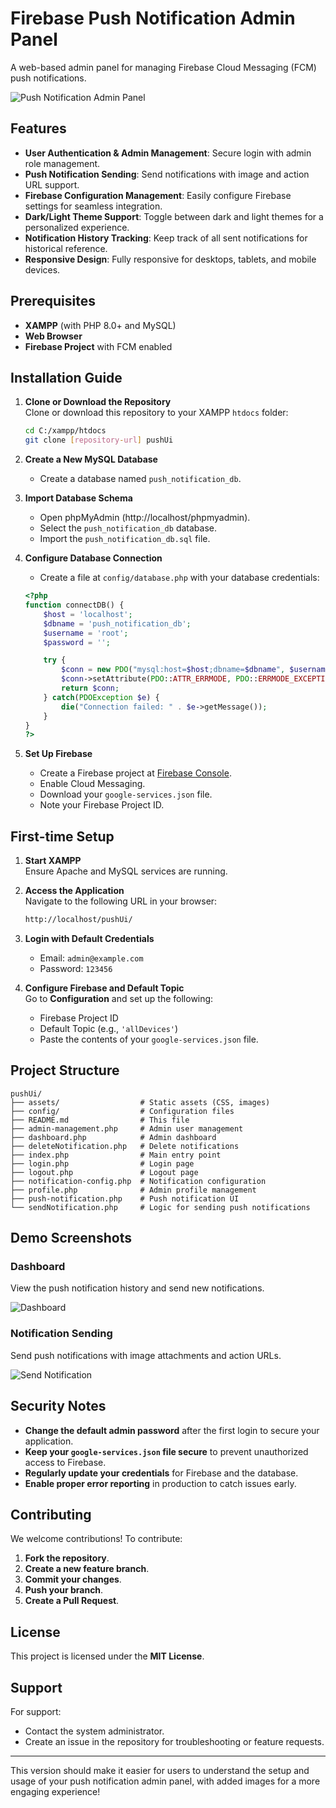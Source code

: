 # Firebase Push Notification Admin Panel

A web-based admin panel for managing Firebase Cloud Messaging (FCM) push notifications.

![Push Notification Admin Panel](https://cdn.jsdelivr.net/gh/hscbmt/img@main/push.png)

## Features

- **User Authentication & Admin Management**: Secure login with admin role management.
- **Push Notification Sending**: Send notifications with image and action URL support.
- **Firebase Configuration Management**: Easily configure Firebase settings for seamless integration.
- **Dark/Light Theme Support**: Toggle between dark and light themes for a personalized experience.
- **Notification History Tracking**: Keep track of all sent notifications for historical reference.
- **Responsive Design**: Fully responsive for desktops, tablets, and mobile devices.

## Prerequisites

- **XAMPP** (with PHP 8.0+ and MySQL)
- **Web Browser**
- **Firebase Project** with FCM enabled

## Installation Guide

1. **Clone or Download the Repository**  
   Clone or download this repository to your XAMPP `htdocs` folder:
   ```bash
   cd C:/xampp/htdocs
   git clone [repository-url] pushUi
   ```

2. **Create a New MySQL Database**  
   - Create a database named `push_notification_db`.

3. **Import Database Schema**  
   - Open phpMyAdmin (http://localhost/phpmyadmin).
   - Select the `push_notification_db` database.
   - Import the `push_notification_db.sql` file.

4. **Configure Database Connection**  
   - Create a file at `config/database.php` with your database credentials:
   ```php
   <?php
   function connectDB() {
       $host = 'localhost';
       $dbname = 'push_notification_db';
       $username = 'root';
       $password = '';
   
       try {
           $conn = new PDO("mysql:host=$host;dbname=$dbname", $username, $password);
           $conn->setAttribute(PDO::ATTR_ERRMODE, PDO::ERRMODE_EXCEPTION);
           return $conn;
       } catch(PDOException $e) {
           die("Connection failed: " . $e->getMessage());
       }
   }
   ?>
   ```

5. **Set Up Firebase**  
   - Create a Firebase project at [Firebase Console](https://console.firebase.google.com/).
   - Enable Cloud Messaging.
   - Download your `google-services.json` file.
   - Note your Firebase Project ID.

## First-time Setup

1. **Start XAMPP**  
   Ensure Apache and MySQL services are running.

2. **Access the Application**  
   Navigate to the following URL in your browser:
   ```bash
   http://localhost/pushUi/
   ```

3. **Login with Default Credentials**  
   - Email: `admin@example.com`
   - Password: `123456`

4. **Configure Firebase and Default Topic**  
   Go to **Configuration** and set up the following:
   - Firebase Project ID
   - Default Topic (e.g., `'allDevices'`)
   - Paste the contents of your `google-services.json` file.

## Project Structure

```
pushUi/
├── assets/                  # Static assets (CSS, images)
├── config/                  # Configuration files
├── README.md                # This file
├── admin-management.php     # Admin user management
├── dashboard.php            # Admin dashboard
├── deleteNotification.php   # Delete notifications
├── index.php                # Main entry point
├── login.php                # Login page
├── logout.php               # Logout page
├── notification-config.php  # Notification configuration
├── profile.php              # Admin profile management
├── push-notification.php    # Push notification UI
└── sendNotification.php     # Logic for sending push notifications
```

## Demo Screenshots

### Dashboard

View the push notification history and send new notifications.

![Dashboard](https://cdn.jsdelivr.net/gh/hscbmt/img@main/push3.png)

### Notification Sending

Send push notifications with image attachments and action URLs.

![Send Notification](https://cdn.jsdelivr.net/gh/hscbmt/img@main/push1.png)

## Security Notes

- **Change the default admin password** after the first login to secure your application.
- **Keep your `google-services.json` file secure** to prevent unauthorized access to Firebase.
- **Regularly update your credentials** for Firebase and the database.
- **Enable proper error reporting** in production to catch issues early.

## Contributing

We welcome contributions! To contribute:

1. **Fork the repository**.
2. **Create a new feature branch**.
3. **Commit your changes**.
4. **Push your branch**.
5. **Create a Pull Request**.

## License

This project is licensed under the **MIT License**.

## Support

For support:

- Contact the system administrator.
- Create an issue in the repository for troubleshooting or feature requests.

---

This version should make it easier for users to understand the setup and usage of your push notification admin panel, with added images for a more engaging experience!
